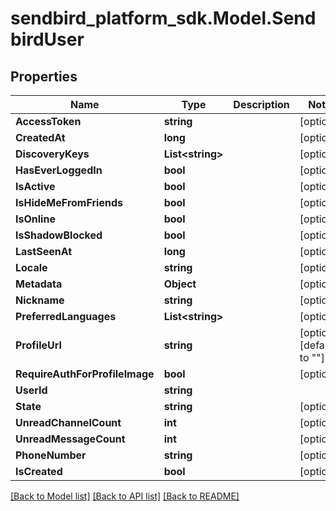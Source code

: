 
# sendbird_platform_sdk.Model.SendbirdUser

## Properties

Name | Type | Description | Notes
------------ | ------------- | ------------- | -------------
**AccessToken** | **string** |  | [optional] 
**CreatedAt** | **long** |  | [optional] 
**DiscoveryKeys** | **List&lt;string&gt;** |  | [optional] 
**HasEverLoggedIn** | **bool** |  | [optional] 
**IsActive** | **bool** |  | [optional] 
**IsHideMeFromFriends** | **bool** |  | [optional] 
**IsOnline** | **bool** |  | [optional] 
**IsShadowBlocked** | **bool** |  | [optional] 
**LastSeenAt** | **long** |  | [optional] 
**Locale** | **string** |  | [optional] 
**Metadata** | **Object** |  | [optional] 
**Nickname** | **string** |  | [optional] 
**PreferredLanguages** | **List&lt;string&gt;** |  | [optional] 
**ProfileUrl** | **string** |  | [optional] [default to ""]
**RequireAuthForProfileImage** | **bool** |  | [optional] 
**UserId** | **string** |  | 
**State** | **string** |  | [optional] 
**UnreadChannelCount** | **int** |  | [optional] 
**UnreadMessageCount** | **int** |  | [optional] 
**PhoneNumber** | **string** |  | [optional] 
**IsCreated** | **bool** |  | [optional] 

[[Back to Model list]](../README.md#documentation-for-models)
[[Back to API list]](../README.md#documentation-for-api-endpoints)
[[Back to README]](../README.md)

